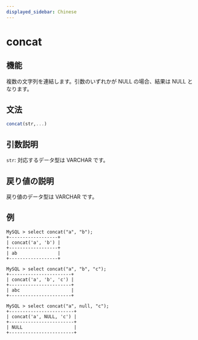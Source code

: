 ```yaml
---
displayed_sidebar: Chinese
---
```


# concat

## 機能

複数の文字列を連結します。引数のいずれかが NULL の場合、結果は NULL となります。

## 文法

```Haskell
concat(str,...)
```

## 引数説明

`str`: 対応するデータ型は VARCHAR です。

## 戻り値の説明

戻り値のデータ型は VARCHAR です。

## 例

```Plain Text
MySQL > select concat("a", "b");
+------------------+
| concat('a', 'b') |
+------------------+
| ab               |
+------------------+

MySQL > select concat("a", "b", "c");
+-----------------------+
| concat('a', 'b', 'c') |
+-----------------------+
| abc                   |
+-----------------------+

MySQL > select concat("a", null, "c");
+------------------------+
| concat('a', NULL, 'c') |
+------------------------+
| NULL                   |
+------------------------+
```
